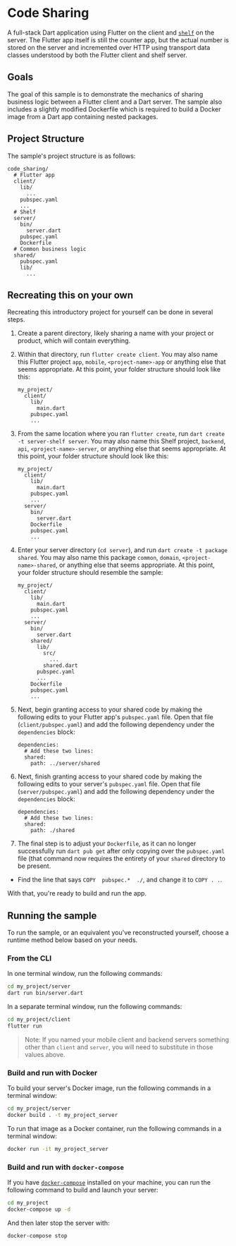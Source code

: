 
# Code Sharing

A full-stack Dart application using Flutter on the client and
[`shelf`](https://pub.dev/packages/shelf) on the server. The Flutter app
itself is still the counter app, but the actual number is stored on the server
and incremented over HTTP using transport data classes understood by both the
Flutter client and shelf server.

## Goals

The goal of this sample is to demonstrate the mechanics of sharing business
logic between a Flutter client and a Dart server. The sample also includes a
slightly modified Dockerfile which is required to build a Docker image from
a Dart app containing nested packages.

## Project Structure

The sample's project structure is as follows:

```
code_sharing/
  # Flutter app
  client/
    lib/
      ...
    pubspec.yaml
    ...
  # Shelf
  server/
    bin/
      server.dart
    pubspec.yaml
    Dockerfile
  # Common business logic
  shared/
    pubspec.yaml
    lib/
      ...
```

## Recreating this on your own

Recreating this introductory project for yourself can be done in several steps.

1. Create a parent directory, likely sharing a name with your project or
product, which will contain everything.
2. Within that directory, run `flutter create client`. You may also name this
Flutter project `app`, `mobile`, `<project-name>-app` or anything else that
seems appropriate. At this point, your folder structure should look like this:
	```
	my_project/
	  client/
	    lib/
	      main.dart
	    pubspec.yaml
	    ...
	```
3. From the same location where you ran `flutter create`, run
`dart create -t server-shelf server`. You may also name this Shelf project,
`backend`, `api`, `<project-name>-server`, or anything else that seems
appropriate. At this point, your folder structure should look like this:
	```
	my_project/
	  client/
	    lib/
	      main.dart
	    pubspec.yaml
	    ...
	  server/
	    bin/
	      server.dart
	    Dockerfile
	    pubspec.yaml
	    ...
	```
4. Enter your server directory (`cd server`), and run `dart create -t package shared`.
You may also name this package `common`, `domain`, `<project-name>-shared`, or
anything else that seems appropriate. At this point, your folder structure should
resemble the sample:
	```
	my_project/
	  client/
	    lib/
	      main.dart
	    pubspec.yaml
	    ...
	  server/
	    bin/
	      server.dart
	    shared/
	      lib/
	        src/
	          ...
	        shared.dart
	      pubspec.yaml
	      ...
	    Dockerfile
	    pubspec.yaml
	    ...
	```
5. Next, begin granting access to your shared code by making the following
edits to your Flutter app's `pubspec.yaml` file. Open that file
(`client/pubspec.yaml`) and add the following dependency under the
`dependencies` block:

    ```
    dependencies:
      # Add these two lines:
      shared:
        path: ../server/shared
    ```
6. Next, finish granting access to your shared code by making the following
edits to your server's `pubspec.yaml` file. Open that file
(`server/pubspec.yaml`) and add the following dependency under the
`dependencies` block:

    ```
    dependencies:
      # Add these two lines:
      shared:
        path: ./shared
    ```
7. The final step is to adjust your `Dockerfile`, as it can no longer
successfully run `dart pub get` after only copying over the `pubspec.yaml`
file (that command now requires the entirety of your `shared` directory to be
present.

- Find the line that says `COPY  pubspec.*  ./`, and change it to `COPY . .`.

With that, you're ready to build and run the app.

## Running the sample

To run the sample, or an equivalent you've reconstructed yourself, choose a
runtime method below based on your needs.

### From the CLI

In one terminal window, run the following commands:

```sh
cd my_project/server
dart run bin/server.dart
```

In a separate terminal window, run the following commands:

```sh
cd my_project/client
flutter run
```

> Note: If you named your mobile client and backend servers something other
than `client` and `server`, you will need to substitute in those values above.

### Build and run with Docker

To build your server's Docker image, run the following commands in a terminal
window:

```sh
cd my_project/server
docker build . -t my_project_server
```

To run that image as a Docker container, run the following commands in a
terminal window:

```sh
docker run -it my_project_server
```

### Build and run with `docker-compose`

If you have [`docker-compose`](https://docs.docker.com/compose/install/)
installed on your machine, you can run the following command to build and
launch your server:

```sh
cd my_project
docker-compose up -d
```

And then later stop the server with:

```sh
docker-compose stop
```